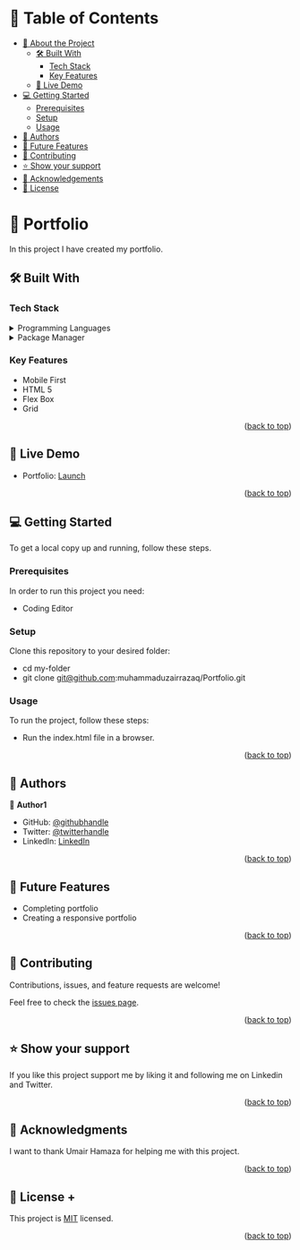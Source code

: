 <a name="readme-top"></a>

# 📗 Table of Contents

- [📖 About the Project](#about-project)
  - [🛠 Built With](#built-with)
    - [Tech Stack](#tech-stack)
    - [Key Features](#key-features)
  - [🚀 Live Demo](#live-demo)
- [💻 Getting Started](#getting-started)
  - [Prerequisites](#prerequisites)
  - [Setup](#setup)
  - [Usage](#usage)
- [👥 Authors](#authors)
- [🔭 Future Features](#future-features)
- [🤝 Contributing](#contributing)
- [⭐️ Show your support](#support)
- [🙏 Acknowledgements](#acknowledgements)
- [📝 License](#license)


# 📖 Portfolio <a name="about-project"></a>

In this project I have created my portfolio.

## 🛠 Built With <a name="built-with"></a>

### Tech Stack <a name="tech-stack"></a>

<details>
  <summary>Programming Languages</summary>
  <ul>
    <li><a href="#">HTML</a></li>
    <li><a href="#">CSS</a></li>
  </ul>
</details>

<details>
  <summary>Package Manager</summary>
  <ul>
    <li><a href="#">Node.js</a></li>
  </ul>
</details>


### Key Features <a name="key-features"></a>

- Mobile First
- HTML 5
- Flex Box
- Grid

<p align="right">(<a href="#readme-top">back to top</a>)</p>


## 🚀 Live Demo <a name="live-demo"></a>

- Portfolio: [Launch](https://muhammaduzairrazaq.github.io/Portfolio/)

<p align="right">(<a href="#readme-top">back to top</a>)</p>


## 💻 Getting Started <a name="getting-started"></a>

To get a local copy up and running, follow these steps.

### Prerequisites

In order to run this project you need:

- Coding Editor

### Setup

Clone this repository to your desired folder:

- cd my-folder
- git clone git@github.com:muhammaduzairrazaq/Portfolio.git

### Usage

To run the project, follow these steps:

- Run the index.html file in a browser.

<p align="right">(<a href="#readme-top">back to top</a>)</p>


## 👥 Authors <a name="authors"></a>

👤 **Author1**

- GitHub: [@githubhandle](https://github.com/muhammaduzairrazaq)
- Twitter: [@twitterhandle](https://twitter.com/muhamma55160007?t=U6eNahc3mZKSPGDJZyqT2A&s=09)
- LinkedIn: [LinkedIn](https://www.linkedin.com/in/muhammad-uzair-25479a283)

<p align="right">(<a href="#readme-top">back to top</a>)</p>


## 🔭 Future Features <a name="future-features"></a>

- Completing portfolio
- Creating a responsive portfolio

<p align="right">(<a href="#readme-top">back to top</a>)</p>


## 🤝 Contributing <a name="contributing"></a>

Contributions, issues, and feature requests are welcome!

Feel free to check the [issues page](../../issues/).

<p align="right">(<a href="#readme-top">back to top</a>)</p>


## ⭐️ Show your support <a name="support"></a>

If you like this project support me by liking it and following me on Linkedin and Twitter.

<p align="right">(<a href="#readme-top">back to top</a>)</p>


## 🙏 Acknowledgments <a name="acknowledgements"></a>

I want to thank Umair Hamaza for helping me with this project.

<p align="right">(<a href="#readme-top">back to top</a>)</p>


## 📝 License <a name="license"></a>+

This project is [MIT](./LICENSE) licensed.

<p align="right">(<a href="#readme-top">back to top</a>)</p>
